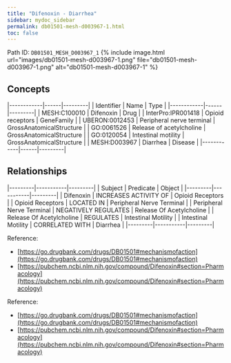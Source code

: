 ```yaml
---
title: "Difenoxin - Diarrhea"
sidebar: mydoc_sidebar
permalink: db01501-mesh-d003967-1.html
toc: false 
---
```



Path ID: `DB01501_MESH_D003967_1`
{% include image.html url="images/db01501-mesh-d003967-1.png" file="db01501-mesh-d003967-1.png" alt="db01501-mesh-d003967-1" %}

## Concepts

|------------|------|---------|
| Identifier | Name | Type    |
|------------|------|---------|
| MESH:C100010 | Difenoxin | Drug |
| InterPro:IPR001418 | Opioid receptors | GeneFamily |
| UBERON:0012453 | Peripheral nerve terminal | GrossAnatomicalStructure |
| GO:0061526 | Release of acetylcholine | GrossAnatomicalStructure |
| GO:0120054 | Intestinal motility | GrossAnatomicalStructure |
| MESH:D003967 | Diarrhea | Disease |
|------------|------|---------|

## Relationships

|---------|-----------|---------|
| Subject | Predicate | Object  |
|---------|-----------|---------|
| Difenoxin | INCREASES ACTIVITY OF | Opioid Receptors |
| Opioid Receptors | LOCATED IN | Peripheral Nerve Terminal |
| Peripheral Nerve Terminal | NEGATIVELY REGULATES | Release Of Acetylcholine |
| Release Of Acetylcholine | REGULATES | Intestinal Motility |
| Intestinal Motility | CORRELATED WITH | Diarrhea |
|---------|-----------|---------|

Reference: 
  - [https://go.drugbank.com/drugs/DB01501#mechanismofaction](https://go.drugbank.com/drugs/DB01501#mechanismofaction)
  - [https://pubchem.ncbi.nlm.nih.gov/compound/Difenoxin#section=Pharmacology](https://pubchem.ncbi.nlm.nih.gov/compound/Difenoxin#section=Pharmacology)

Reference: 
  - [https://go.drugbank.com/drugs/DB01501#mechanismofaction](https://go.drugbank.com/drugs/DB01501#mechanismofaction)
  - [https://pubchem.ncbi.nlm.nih.gov/compound/Difenoxin#section=Pharmacology](https://pubchem.ncbi.nlm.nih.gov/compound/Difenoxin#section=Pharmacology)

